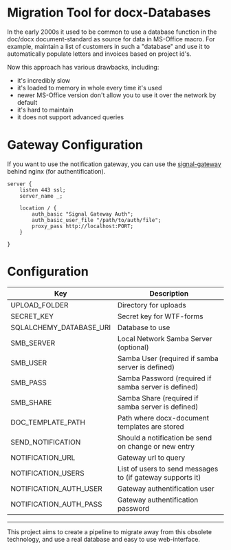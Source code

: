# Migration Tool for docx-Databases
In the early 2000s it used to be common to use a database function in the doc/docx document-standard as source for data in MS-Office macro. For example, maintain a list of customers in such a "database" and use it to automatically populate letters and invoices based on project id's.

Now this approach has various drawbacks, including:

- it's incredibly slow
- it's loaded to memory in whole every time it's used
- newer MS-Office version don't allow you to use it over the network by default
- it's hard to maintain
- it does not support advanced queries

# Gateway Configuration
If you want to use the notification gateway, you can use the [signal-gateway](https://github.com/FAUSheppy/signal-http-gateway) behind nginx (for authentification).

    server {
        listen 443 ssl;
        server_name _;
    
        location / {
            auth_basic "Signal Gateway Auth";
            auth_basic_user_file "/path/to/auth/file";
            proxy_pass http://localhost:PORT;
        }
    
    }

# Configuration

| Key       | Description |
| --------- | ----------- |
| UPLOAD_FOLDER | Directory for uploads |
| SECRET_KEY | Secret key for WTF-forms |
| SQLALCHEMY_DATABASE_URI | Database to use |
| SMB_SERVER | Local Network Samba Server (optional) |
| SMB_USER | Samba User (required if samba server is defined)| 
| SMB_PASS | Samba Password (required if samba server is defined)| 
| SMB_SHARE | Samba Share (required if samba server is defined) |
| DOC_TEMPLATE_PATH | Path where docx-document templates are stored |
| SEND_NOTIFICATION | Should a notification be send on change or new entry |
| NOTIFICATION_URL | Gateway url to query |
| NOTIFICATION_USERS | List of users to send messages to (if gateway supports it) |
| NOTIFICATION_AUTH_USER | Gateway authentification user |
| NOTIFICATION_AUTH_PASS | Gateway authentification password |

---

This project aims to create a pipeline to migrate away from this obsolete technology, and use a real database and easy to use web-interface.
